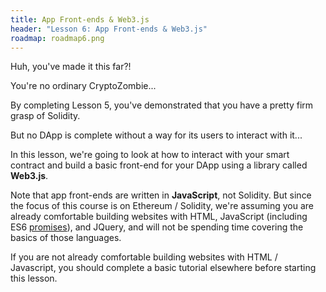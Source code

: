 ```yaml
---
title: App Front-ends & Web3.js
header: "Lesson 6: App Front-ends & Web3.js"
roadmap: roadmap6.png
---
```


Huh, you've made it this far?!

You're no ordinary CryptoZombie...

By completing Lesson 5, you've demonstrated that you have a pretty firm grasp of Solidity.

But no DApp is complete without a way for its users to interact with it...

In this lesson, we're going to look at how to interact with your smart contract and build a basic front-end for your DApp using a library called **Web3.js**.

Note that app front-ends are written in **JavaScript**, not Solidity. But since the focus of this course is on Ethereum / Solidity, we're assuming you are already comfortable building websites with HTML, JavaScript (including ES6 <a href="https://developers.google.com/web/fundamentals/primers/promises" target=_blank>promises</a>), and JQuery, and will not be spending time covering the basics of those languages.

If you are not already comfortable building websites with HTML / Javascript, you should complete a basic tutorial elsewhere before starting this lesson.
